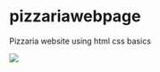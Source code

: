 # pizzariawebpage
Pizzaria website using html css basics

<img src="http://127.0.0.1:5500/food%20project/pizzariawebpage/index.html"/>
